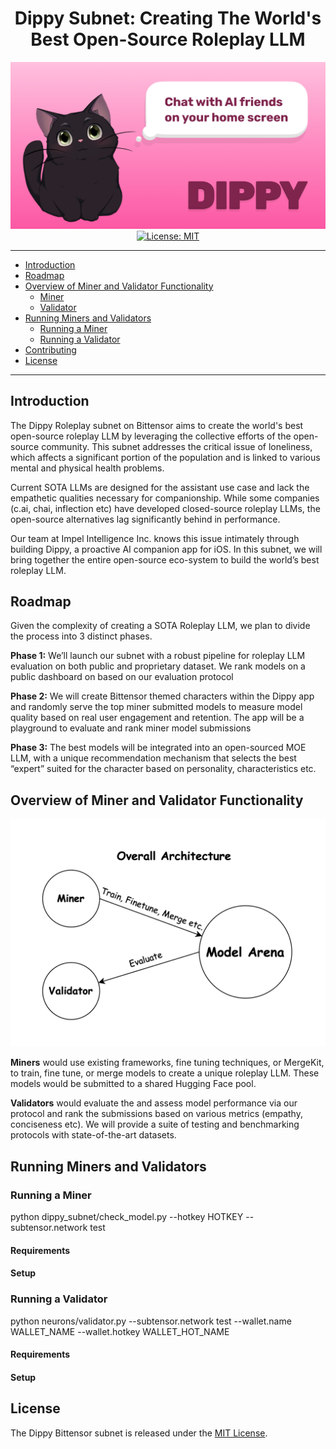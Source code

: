 <div align="center">

# Dippy Subnet: Creating The World's Best Open-Source Roleplay LLM <!-- omit in toc -->
[![DIPPY](/Dippy.png)](https://dippy.ai)
[![License: MIT](https://img.shields.io/badge/License-MIT-yellow.svg)](https://opensource.org/licenses/MIT) 

---

</div>

- [Introduction](#introduction)
- [Roadmap](#roadmap)
- [Overview of Miner and Validator Functionality](#overview-of-miner-and-validator-functionality)
  - [Miner](#miner)
  - [Validator](#validator)
- [Running Miners and Validators](#running-miners-and-validators)
  - [Running a Miner](#running-a-miner)
  - [Running a Validator](#running-a-validator)
- [Contributing](#contributing)
- [License](#license)

---

## Introduction

The Dippy Roleplay subnet on Bittensor aims to create the world's best open-source roleplay LLM by leveraging the collective efforts of the open-source community. This subnet addresses the critical issue of loneliness, which affects a significant portion of the population and is linked to various mental and physical health problems. 

Current SOTA LLMs are designed for the assistant use case and lack the empathetic qualities necessary for companionship. While some companies (c.ai, chai, inflection etc) have developed closed-source roleplay LLMs, the open-source alternatives lag significantly behind in performance. 

Our team at Impel Intelligence Inc. knows this issue intimately through building Dippy, a proactive AI companion app for iOS.  In this subnet, we will bring together the entire open-source eco-system to build the world’s best roleplay LLM.

## Roadmap

Given the complexity of creating a SOTA Roleplay LLM, we plan to divide the process into 3 distinct phases.

**Phase 1:** 
We’ll launch our subnet with a robust pipeline for roleplay LLM evaluation on both public and proprietary dataset. 
We rank models on a public dashboard on based on our evaluation protocol

**Phase 2:** 
We will create Bittensor themed characters within the Dippy app and randomly serve the top miner submitted models to measure model quality based on real user engagement and retention. 
The app will be a playground to evaluate and rank miner model submissions

**Phase 3:** 
The best models will be integrated into an open-sourced MOE LLM, with a unique recommendation mechanism that selects the best “expert” suited for the character based on personality, characteristics etc.

## Overview of Miner and Validator Functionality

![overview](/drawio.png)

**Miners** would use existing frameworks, fine tuning techniques, or MergeKit, to train, fine tune, or merge models to create a unique roleplay LLM. These models would be submitted to a shared Hugging Face pool. 

**Validators** would evaluate the and assess model performance via our protocol and rank the submissions based on various metrics (empathy, conciseness etc). We will provide a suite of 
testing and benchmarking protocols with state-of-the-art datasets.



## Running Miners and Validators
### Running a Miner
python dippy_subnet/check_model.py --hotkey HOTKEY --subtensor.network test 
#### Requirements

#### Setup

### Running a Validator
python neurons/validator.py --subtensor.network test --wallet.name WALLET_NAME --wallet.hotkey WALLET_HOT_NAME
#### Requirements

#### Setup


## License

The Dippy Bittensor subnet is released under the [MIT License](./LICENSE).
